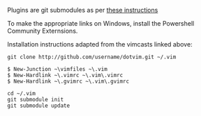 Plugins are git submodules as per [these instructions](http://vimcasts.org/episodes/synchronizing-plugins-with-git-submodules-and-pathogen/)

To make the appropriate links on Windows, install the Powershell Community Externsions.

Installation instructions adapted from the vimcasts linked above:

```
git clone http://github.com/username/dotvim.git ~/.vim

$ New-Junction ~\vimfiles ~\.vim
$ New-Hardlink ~\.vimrc ~\.vim\.vimrc
$ New-Hardlink ~\.gvimrc ~\.vim\.gvimrc

cd ~/.vim
git submodule init
git submodule update
```

